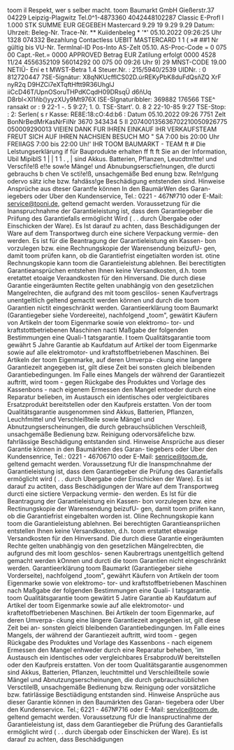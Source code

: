 toom il Respekt, wer s selber macht. toom Baumarkt GmbH Gießerstr.37 04229 Leipzig-Plagwitz Tel.0^1-4873360 4042448102287 Classic E-Profl l 1.000 STK SUMME EUR GEGEBEH Mastercard 9.29 19 9.29 9.29 Datum: Uhrzeit: Beleg-Nr. Trace-Nr. ** Kuiidenbeleg * '*' 05.10.2022 09:26:25 Uhr 1328 074332 Bezahlung Contactless UEBIT MASTERCARD 1 1 ( »# ##1 Nr gültig bis VU-Nr. Termlnal-ID Pos-Into AS-Zelt 05.10. AS-Proc-Code = 0 075 00 Capt.-Ret.= 0000 APPROVED Betrag EUR Zatilung erfolgt 0000 4528 11/24 4556352109 56014292 00 075 00 09:26 Uhr 9) 29 MNST-CODE 19.00 NETlŨ- Ení e t MWST-Betra 1.4 Steuer.Nr. : 215/5940/2539 UIDNr. : 0 812720447 7SE-5ígnátur: X8qNKUcfflCS02D.úrREKyPbK8duFdQsňZQ XrF nyR2q D9HZCi7eXTqftHftt9R36UhglJ iiCcD46T/UpnOSoruTHPdKCqdH09DRsqÜ d6ňUq D8rbl<XI1ňb()yyzXUy9Mt976X ISE-Slgnaturíbbler: 369882 176566 TSE^ ransakt or : 9 22-1 -. 5 9:27; 1. 0. TSE-Start'. 0. 8 2 22-10-85 9:27 TSE-Stop: : 2: Serlen( s r Kasse: RE8E:18:cO:4d:b6 : Datum 05.10.2022 09:26 7751 Zelt BonNrBedMrKasNrFilNr 3670 343434 5 II 207400135636702210050926775 050009290013 VIEIEN DANK FUR IHREN EINKAUF IHR VERKAUFSTEAM FREUT SICH AUF IHREN NACHSIEN BESUCH MO " SA 7:00 bis 20:00 Uhr FREIIAGS 7:00 bis 22:00 Uh!' IHR TOOM BAUMARKT - TEAM ft # Die Lelstungserklärung if für Bauprodukte erhalten ff ft ft Sie an der Information, Ubil MipiblS 1 | | 1 1 . , | sind Akkus. Batterien, Pf!anzen, Leucdtm!tte! und Verscfi!e!ß e!!e sow!e Mänge! und Abnubungserscfie!nungen, d!e durcti gebrauchs b chen Ve scti!e!ß, unsachgemäße Bed enung bzw. Re!n!gung odervo sätz iche bzw. fahdäss!ge Beschädigung entstenden sind. Hinweise Ansprüche aus dteser Garant!e können In den BaumärWen des Garan- iegebers oder Uber den Kundenservice, Tel.: 0221 - 467№710 oder E-Mail: service@tooni.de, geltend gemacht werden. Voraussetzung für die Inanspruchnahme der Garantieleistung ist, dass dem Garantiegeber die Priifung des Garantiefalls ermöglicht Wird ( . . durch Übergabe oder Einschicken der Ware). Es Ist darauf zu achten, dass Beschädigungen der Ware auf dem Transportweg durch eine sichere Verpackung vermie- den werden. Es ist für die Beantragung der Garantieleistung ein Kassen- bon vorzulegen bzw. eine Rechnungskopie der Warensendung beizufU- gen, damit toom prüfen kann, ob die Garantiefrist eingetialten worden ist. otine Rechnungskopie kann toom die Garantieleistung ablehnen. Bei berectitigten Garantieansprüchen entstehen Ihnen keine Versandkosten, d.h. toom eretattet etoaige Veraandkosten für den Hinversand. Die durch diese Garantie eingeräumten Rectite gelten unabhängig von den gesetzlichen Mangelrechten, die aufgrand des mit toom gesclilos- senen Kaufvertrags unentgeltlich geltend gemactit werden können und durch die toom Garantien nictit eingeschränkt werden. Garantieerklärung toom Baumarkt (Garantiegeber siehe Vordereeite), nachfolgend „toom", gewätirt Käufern von Artikeln der toom Eigenmarke sowie von elektromo- tor- und kraftstottbetriebenen Maschinen nacti Maßgabe der folgenden Bestimmungen eine Quali-1 tatsgarantie. I toem Qualitätsgarantie toom gewährt 5 Jahre Garantie ab Kaufdatum auf Artikel der toom Eigenmarke sowie auf alle elektromotor- und kraftstoffbetriebenen Maschinen. Bei Artikeln der toom Eigenmarke, auf deren Umverpa- ckung eine langere Garantiezeit angegeben ist, gilt diese Zeit bei sonsten gleich bleibenden Garantiebedingungen. Im Falle eines Mangels der während der Garantiezeit auftritt, wird toom - gegen Rückgabe des Produktes und Vorlage des Kassenbons - nach eigenem Ermessen den Mangel entoeder durch eine Reparatur belieben, im Austausch ein identisches oder vergleictibares Ersatzprodukt bereitstellen oder den Kaufpreis erstatten. Von der toom Qualitätsgarantie ausgenommen sind Akkus, Batterien, Pflanzen, Leuchfmittel und Verschleißteile sowie Mängel und Abnutzungserscheinungen, die durch gebrauchsüblichen Verschleiß, unsachgemäße Bedienung bzw. Reinigung odervorsäfeliche bzw. fahrlässige Beschädigung entstanden sind. Hinweise Ansprüche aus dieser Garantie können in den Baumärkten des Garan- tiegebers oder Uber den Kundensenrice, Tel.: 0221 - 46706710 oder E-Mail: senrice@toom.de, geltend gemacht werden. Voraussetzung fUr die Inanspmchnahme der Garantieleistung ist, dass dem Garantiegeber die Prüfung des Garantiefalls ermöglicht wird ( . . durch Ubergabe oder Einschicken der Ware). Es ist darauf zu actiten, dass Beschädigungen der Ware auf dem Transportweg durcti eine sictiere Verpackung vermie- den werden. Es Ist für die Beantragung der Garantieleistung ein Kassen- bon vorzulegen bzw. eine Rectinungskopie der Warensendung beizufU- gen, damit toom priifen kann, ob die Garantiefrist eingebalten worden ist. Oline Rechnungskopie kann toom die Garantieleistung ablehnen. Bei berechtigten Garantieanspriichen entstellen Ihnen keine Versandkosten, d.h. toom erstattet ebwaige Versandkosten für den Hinversand. Die durch diese Garantie eingeräumten Rechte gelten unabhängig von den gesetzlichen Mängelrecbten, die aufgrund des mit loom geschlos- senen Kaubrertrags unentgeltlich geltend gemacht werden kOnnen und durcti die toom Garantien nicht eingeschränkt werden. Garantieerklärung toom Baumarkt (Garantiegeber siehe Vorderseite), nachfolgend „toom", gewährt Käufern von Artikeln der toom Eigenmarke sowie von elektromo- tor- und kraftstoffbetriebenen Maschinen nach Maßgabe der folgenden Bestimmungen eine Quali- I tatsgarantie. toom Qualitätsgarantie toom gewätirt 5 Jatire Garantie ab Kaufdatum auf Artikel der toom Eigenmarke sowie auf alle elektromotor- und kraftetoffbetriebenen Maschinen. Bei Artikeln der toom Eigenmarke, auf deren Umverpa- ckung eine längere Garantiezeit angegeben ist, gilt diese Zeit bei an- sonsten gleicti bleibenden Garantiebedingungen. Im Falle eines Mangels, der während der Garantiezeit auftritt, wird toom - gegen Rückgabe des Produktes und Vorlage des Kassenbons - nach eigenem Ermessen den Mangel enhweder durch eine Reparatur beheben, 'im Austausch ein identisches oder vergleichbares ErsabproduW bereitstellen oder den Kaufpreis erstatten. Von der toom Qualitätsgarantie ausgenommen sind Akkus, Batterien, Pflanzen, leuchtmittel und Verschleißteile sowie Mängel und Abnutzungserscheinungen, die durch gebrauchsüblichen VersctilelB, unsachgemäße Bedienung bzw. Reinigung oder vorsätzliche bzw. fatirlässige Besctiädigung entstanden sind. Hinweise Ansprüche aus dieser Garantie können in den Baumärkten des Garan- tiegebera oder Uber den Kundenservice. Tel.; 6221 - 467№716 oder E-Mail: servlce@toom.de, geltend gemacht werden. Voraussetzung fUr die Inanspructinahme der Garantieleistung ist, dass dem Garantiegeber die Prüfung des Garantiefalls ermöglicht wird ( . . durch übergab oder Einschicken der Ware). Es ist darauf zu achten, dass Beschädigungen